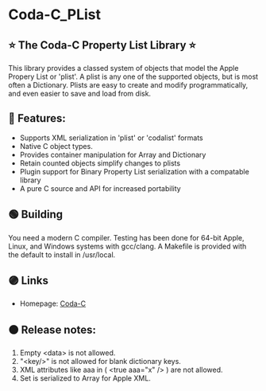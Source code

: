 
# Coda-C_PList

## ⭐️ The Coda-C Property List Library ⭐️

This library provides a classed system of objects that model the Apple Propery List or 'plist'.
A plist is any one of the supported objects, but is most often a Dictionary.
Plists are easy to create and modify programmatically, and even easier to save and load from disk.

## 🔵 Features:

* Supports XML serialization in 'plist' or 'codalist' formats
* Native C object types.
* Provides container manipulation for Array and Dictionary
* Retain counted objects simplify changes to plists
* Plugin support for Binary Property List serialization with a compatable library
* A pure C source and API for increased portability

## 🟢 Building

You need a modern C compiler.  Testing has been done for 64-bit Apple, Linux, and Windows systems with gcc/clang.  A Makefile is provided with the default to install in /usr/local.

## 🟣 Links

* Homepage:  [Coda-C](https://coda-c.com/)

## 🟠 Release notes:
1. Empty \<data\> is not allowed.
2. "\<key/\>" is not allowed for blank dictionary keys.
3. XML attributes like aaa in ( \<true aaa="x" /\> ) are not allowed.
4. Set is serialized to Array for Apple XML.
